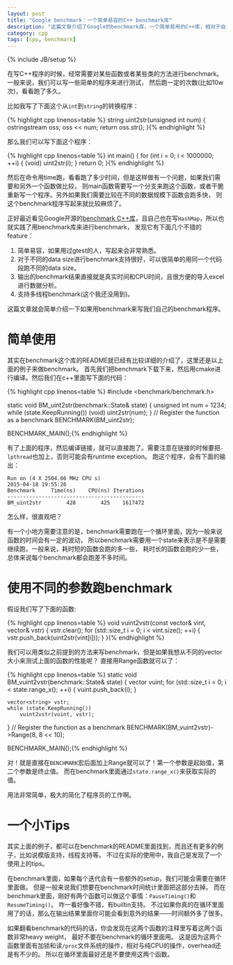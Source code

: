 ```yaml
---
layout: post
title: "Google benchmark：一个简单易容的C++ benchmark库"
description: "这篇文章介绍了Google的benchmark库，一个简单易用的C++库，相对于自己手写这些架子代码来说，做benchmark要简化很多。"
category: cpp
tags: [cpp, benchmark]
---
```

{% include JB/setup %}

在写C++程序的时候，经常需要对某些函数或者某些类的方法进行benchmark。一般来说，我们可以写一些简单的程序来进行测试，
然后跑一定的次数(比如10w次)，看看跑了多久。

比如我写了下面这个从`int`到`string`的转换程序：

{% highlight cpp linenos=table %}
string uint2str(unsigned int num)
{
    ostringstream oss;
    oss << num;
    return oss.str();
}{% endhighlight %}

那么我们可以写下面这个程序：

{% highlight cpp linenos=table %}
int main()
{
    for (int i = 0; i < 1000000; ++i) {
        (void) uint2str(i);
    }
    return 0;
}{% endhighlight %}

然后在命令用time跑，看看跑了多少时间，但是这样做有一个问题，如果我们需要和另外一个函数做比较，
则main函数需要写一个分支来跑这个函数，或者干脆重新写一个程序。另外如果我们需要比较在不同的数据规模下函数会跑多快，
则这个benchmark程序写起来就比较麻烦了。

正好最近看见Google开源的[benchmark C++库](https://github.com/google/benchmark)，且自己也在写`HashMap`，所以也就实践了用benchmark库来进行benchmark，
发现它有下面几个不错的feature：

1. 简单易容，如果用过gtest的人，写起来会非常熟悉。
2. 对于不同的data size进行benchmark支持很好，可以很简单的用同一个代码段跑不同的data size。
3. 输出的benchmark结果直接就是真实时间和CPU时间，且很方便的导入excel进行数据分析。
4. 支持多线程benchmark(这个我还没用到)。

这篇文章就会简单介绍一下如果用benchmark来写我们自己的benchmark程序。
    
# 简单使用

其实在benchmark这个库的README就已经有比较详细的介绍了，这里还是以上面的例子来做benchmark。
首先我们把benchmark下载下来，然后用cmake进行编译。然后我们在c++里面写下面的代码：


{% highlight cpp linenos=table %}
#include <benchmark/benchmark.h>

static void BM_uint2str(benchmark::State& state) {
    unsigned int num = 1234;
    while (state.KeepRunning())
        (void) uint2str(num);
}
// Register the function as a benchmark
BENCHMARK(BM_uint2str);

BENCHMARK_MAIN();{% endhighlight %}

有了上面的程序，然后编译链接，就可以直接跑了。需要注意在链接的时候要把`-lpthread`也加上，否则可能会有runtime exception。
跑这个程序，会有下面的输出：

    Run on (4 X 2504.66 MHz CPU s)
    2015-04-18 19:55:26
    Benchmark     Time(ns)    CPU(ns) Iterations
    --------------------------------------------
    BM_uint2str        428        425    1617472

怎么样，很直观吧？

有一个小地方需要注意的是，benchmark需要跑在一个循环里面，因为一般来说函数的时间会有一定的波动，
所以benchmark需要用一个state来表示是不是需要继续跑，一般来说，耗时短的函数会跑的多一些，
耗时长的函数会跑的少一些，总体来说每个benchmark都会跑差不多时间。

# 使用不同的参数跑benchmark

假设我们写了下面的函数:

{% highlight cpp linenos=table %}
void vuint2vstr(const vector<unsigned int>& vint, vector<string>& vstr) {
    vstr.clear();
    for (std::size_t i = 0; i < vint.size(); ++i) {
        vstr.push_back(uint2str(vint[i]));
    }
}{% endhighlight %}

我们可以用类似之前提到的方法来写benchmark，但是如果我想从不同的vector大小来测试上面的函数的性能呢？
直接用Range函数就可以了：

{% highlight cpp linenos=table %}
static void BM_vuint2vstr(benchmark::State& state) {
    vector<unsigned int> vuint;
    for (std::size_t i = 0; i < state.range_x(); ++i) {
        vuint.push_back(i);
    }
    
    vector<string> vstr;
    while (state.KeepRunning())
        vuint2vstr(vuint, vstr);
}
// Register the function as a benchmark
BENCHMARK(BM_vuint2vstr)->Range(8, 8 << 10);

BENCHMARK_MAIN();{% endhighlight %}

对！就是直接在`BENCHMARK`宏后面加上Range就可以了！第一个参数是起始值，第二个参数是终止值。
而在benchmark里面通过`state.range_x()`来获取实际的值。

用法非常简单，极大的简化了程序员的工作啊。

# 一个小Tips

其实上面的例子，都可以在benchmark的README里面找到，而且还有更多的例子，比如说模版支持，线程支持等。
不过在实际的使用中，我自己是发现了一个使用上的tips。

在benchmark里面，如果每个迭代会有一些额外的setup，我们可能会需要在循环里面做。
但是一般来说我们想要在benchmark时间统计里面把这部分去掉。
而在benchmark里面，刚好有两个函数可以做这个事情：`PauseTiming()`和`ResumeTiming()`。
咋一看好像不错，有builtin支持。
不过如果你真的在循环里面用了的话，那么在输出结果里面你可能会看到意外的结果——时间额外多了很多。

如果翻看benchmark的代码的话，你会发现在这两个函数的注释里写着这两个函数非常heavy weight，
最好不要在benchmark的循环里面用。
这是因为这两个函数里面有加锁和读`/proc`文件系统的操作，相对与纯CPU的操作，overhead还是有不少的。
所以在循环里面最好还是不要使用这两个函数。

